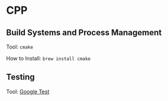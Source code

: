 # CPP

## Build Systems and Process Management

Tool: `cmake`

How to Install: `brew install cmake`

## Testing

Tool: [Google Test](`https://github.com/google/googletest`)
